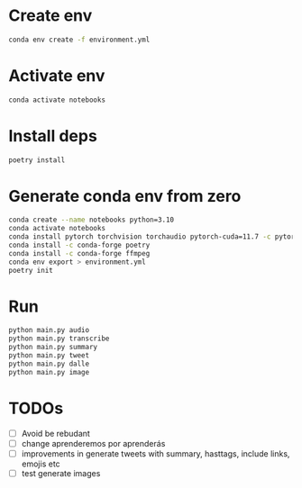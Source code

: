 # Create env

```sh
conda env create -f environment.yml
```

# Activate env

```sh
conda activate notebooks
```

# Install deps

```sh
poetry install
```

# Generate conda env from zero
```sh
conda create --name notebooks python=3.10
conda activate notebooks
conda install pytorch torchvision torchaudio pytorch-cuda=11.7 -c pytorch -c nvidia
conda install -c conda-forge poetry
conda install -c conda-forge ffmpeg
conda env export > environment.yml
poetry init
```

# Run
```py
python main.py audio
python main.py transcribe
python main.py summary
python main.py tweet
python main.py dalle
python main.py image
``` 

# TODOs

- [ ] Avoid be rebudant
- [ ] change aprenderemos por aprenderás
- [ ] improvements in generate tweets with summary, hasttags, include links, emojis etc
- [ ] test generate images